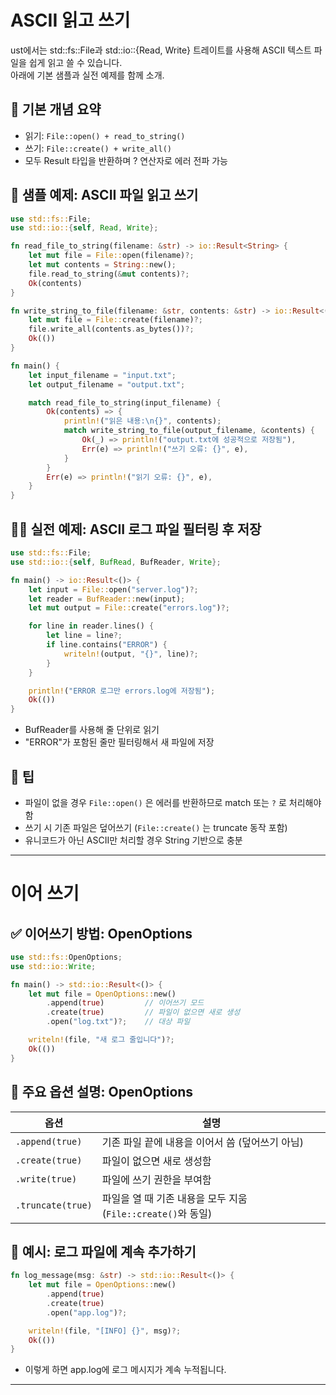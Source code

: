 # ASCII 읽고 쓰기

ust에서는 std::fs::File과 std::io::{Read, Write} 트레이트를 사용해 ASCII 텍스트 파일을 쉽게 읽고 쓸 수 있습니다.  
아래에 기본 샘플과 실전 예제를 함께 소개.

## 🧾 기본 개념 요약
- 읽기: `File::open() + read_to_string()`
- 쓰기: `File::create() + write_all()`
- 모두 Result 타입을 반환하며 ? 연산자로 에러 전파 가능

## 🧪 샘플 예제: ASCII 파일 읽고 쓰기
```rust
use std::fs::File;
use std::io::{self, Read, Write};

fn read_file_to_string(filename: &str) -> io::Result<String> {
    let mut file = File::open(filename)?;
    let mut contents = String::new();
    file.read_to_string(&mut contents)?;
    Ok(contents)
}

fn write_string_to_file(filename: &str, contents: &str) -> io::Result<()> {
    let mut file = File::create(filename)?;
    file.write_all(contents.as_bytes())?;
    Ok(())
}

fn main() {
    let input_filename = "input.txt";
    let output_filename = "output.txt";

    match read_file_to_string(input_filename) {
        Ok(contents) => {
            println!("읽은 내용:\n{}", contents);
            match write_string_to_file(output_filename, &contents) {
                Ok(_) => println!("output.txt에 성공적으로 저장됨"),
                Err(e) => println!("쓰기 오류: {}", e),
            }
        }
        Err(e) => println!("읽기 오류: {}", e),
    }
}
```

## 🧑‍💻 실전 예제: ASCII 로그 파일 필터링 후 저장
```rust
use std::fs::File;
use std::io::{self, BufRead, BufReader, Write};

fn main() -> io::Result<()> {
    let input = File::open("server.log")?;
    let reader = BufReader::new(input);
    let mut output = File::create("errors.log")?;

    for line in reader.lines() {
        let line = line?;
        if line.contains("ERROR") {
            writeln!(output, "{}", line)?;
        }
    }

    println!("ERROR 로그만 errors.log에 저장됨");
    Ok(())
}
```

- BufReader를 사용해 줄 단위로 읽기
- "ERROR"가 포함된 줄만 필터링해서 새 파일에 저장

## 📌 팁
- 파일이 없을 경우 `File::open()` 은 에러를 반환하므로 match 또는 `?` 로 처리해야 함
- 쓰기 시 기존 파일은 덮어쓰기 (`File::create()` 는 truncate 동작 포함)
- 유니코드가 아닌 ASCII만 처리할 경우 String 기반으로 충분


---
# 이어 쓰기

## ✅ 이어쓰기 방법: OpenOptions
```rust
use std::fs::OpenOptions;
use std::io::Write;

fn main() -> std::io::Result<()> {
    let mut file = OpenOptions::new()
        .append(true)         // 이어쓰기 모드
        .create(true)         // 파일이 없으면 새로 생성
        .open("log.txt")?;    // 대상 파일

    writeln!(file, "새 로그 줄입니다")?;
    Ok(())
}
```


## 🔧 주요 옵션 설명: OpenOptions

| 옵션              | 설명                                                  |
|-------------------|-------------------------------------------------------|
| `.append(true)`   | 기존 파일 끝에 내용을 이어서 씀 (덮어쓰기 아님)        |
| `.create(true)`   | 파일이 없으면 새로 생성함                             |
| `.write(true)`    | 파일에 쓰기 권한을 부여함                             |
| `.truncate(true)` | 파일을 열 때 기존 내용을 모두 지움 (`File::create()`와 동일) |



## 📁 예시: 로그 파일에 계속 추가하기
```rust
fn log_message(msg: &str) -> std::io::Result<()> {
    let mut file = OpenOptions::new()
        .append(true)
        .create(true)
        .open("app.log")?;

    writeln!(file, "[INFO] {}", msg)?;
    Ok(())
}
```
- 이렇게 하면 app.log에 로그 메시지가 계속 누적됩니다.

---
